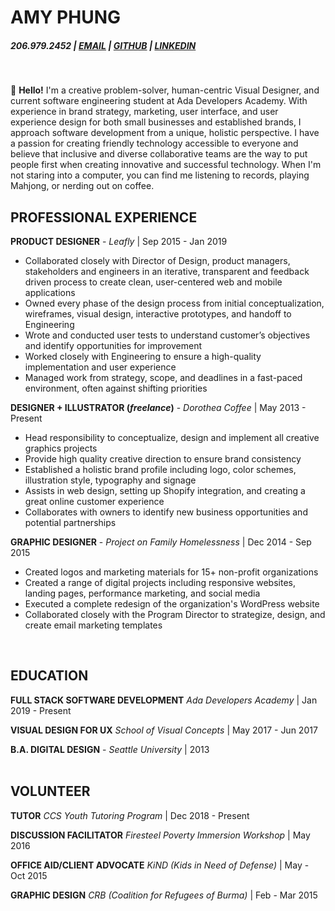 # AMY PHUNG

 <h5>206.979.2452 | <a href="phung.amy85@gmail.com">EMAIL</a>  |  <a href="https://github.com/aphunk">GITHUB</a>  |  <a href="https://www.linkedin.com/in/amy-phungk/">LINKEDIN</a></h5>
<br> 

:wave: **Hello!**
I'm a creative problem-solver, human-centric Visual Designer, and current software engineering student at Ada Developers Academy. With experience in brand strategy, marketing, user interface, and user experience design for both small businesses and established brands, I approach software development from a unique, holistic perspective. I have a passion for creating friendly technology accessible to everyone and believe that inclusive and diverse collaborative teams are the way to put people first when creating innovative and successful technology. When I'm not staring into a computer, you can find me listening to records, playing Mahjong, or nerding out on coffee.
<br> 

## PROFESSIONAL EXPERIENCE

**PRODUCT DESIGNER** - *Leafly* | Sep 2015 - Jan 2019
- Collaborated closely with Director of Design, product managers, stakeholders and engineers in an iterative, transparent and feedback driven process to create clean, user-centered web and mobile applications
- Owned every phase of the design process from initial conceptualization, wireframes, visual design, interactive prototypes, and handoff to Engineering
- Wrote and conducted user tests to understand customer’s objectives and identify opportunities for improvement
- Worked closely with Engineering to ensure a high-quality implementation and user experience
- Managed work from strategy, scope, and deadlines in a fast-paced environment, often against shifting priorities

**DESIGNER + ILLUSTRATOR (*freelance*)** - *Dorothea Coffee* | May 2013 - Present
- Head responsibility to conceptualize, design and implement all creative graphics projects
- Provide high quality creative direction to ensure brand consistency
- Established a holistic brand profile including logo, color schemes, illustration style, typography and signage
-	Assists in web design, setting up Shopify integration, and creating a great online customer experience
- Collaborates with owners to identify new business opportunities and potential partnerships

**GRAPHIC DESIGNER** - *Project on Family Homelessness* | Dec 2014 - Sep 2015
- Created logos and marketing materials for 15+ non-profit organizations
- Created a range of digital projects including responsive websites, landing pages, performance marketing, and social media
- Executed a complete redesign of the organization's WordPress website
- Collaborated closely with the Program Director to strategize, design, and create email marketing templates
<br>

## EDUCATION

**FULL STACK SOFTWARE DEVELOPMENT** 
*Ada Developers Academy* | Jan 2019 - Present

**VISUAL DESIGN FOR UX**
*School of Visual Concepts* | May 2017 - Jun 2017

**B.A. DIGITAL DESIGN** -
*Seattle University* | 2013
<br>
<br>

## VOLUNTEER

**TUTOR**
*CCS Youth Tutoring Program* | Dec 2018 - Present<br>

**DISCUSSION FACILITATOR**
*Firesteel Poverty Immersion Workshop* | May 2016<br>

**OFFICE AID/CLIENT ADVOCATE** 
*KiND (Kids in Need of Defense)* | May - Oct 2015<br>

**GRAPHIC DESIGN** 
*CRB (Coalition for Refugees of Burma)* | Feb - Mar 2015


